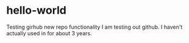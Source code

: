 # hello-world
Testing girhub new repo functionality
I am testing out github. I haven't actually used in for about 3 years.
